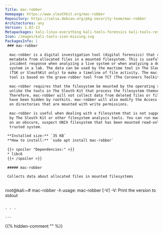 ```yaml
---
Title: mac-robber
Homepage: https://www.sleuthkit.org/mac-robber
Repository: https://salsa.debian.org/pkg-security-team/mac-robber
Architectures: any
Version: 1.02-13
Metapackages: kali-linux-everything kali-tools-forensics kali-tools-respond 
Icon: /images/kali-tools-icon-missing.svg
PackagesInfo: |
 ### mac-robber
 
  mac-robber is a digital investigation tool (digital forensics) that collects
  metadata from allocated files in a mounted filesystem. This is useful during
  incident response when analyzing a live system or when analyzing a dead
  system in a lab. The data can be used by the mactime tool in The Sleuth Kit
  (TSK or SleuthKit only) to make a timeline of file activity. The mac-robber
  tool is based on the grave-robber tool from TCT (The Coroners Toolkit).
   
  mac-robber requires that the filesystem be mounted by the operating system,
  unlike the tools in The Sleuth Kit that process the filesystem themselves.
  Therefore, mac-robber will not collect data from deleted files or files that
  have been hidden by rootkits. mac-robber will also modify the Access times
  on directories that are mounted with write permissions.
   
  mac-robber is useful when dealing with a filesystem that is not supported
  by The Sleuth Kit or other filesystem analysis tools. You can run mac-robber
  on an obscure, suspect UNIX filesystem that has been mounted read-only on a
  trusted system.
 
 **Installed size:** `35 KB`  
 **How to install:** `sudo apt install mac-robber`  
 
 {{< spoiler "Dependencies:" >}}
 * libc6 
 {{< /spoiler >}}
 
 ##### mac-robber
 
 Collects data about allocated files in mounted filesystems
 
 ```
 root@kali:~# mac-robber -h
 usage: mac-robber [-V] <directories>
   -V: Print the version to stdout
 ```
 
 - - -
 
---
```

{{% hidden-comment "<!--Do not edit anything above this line-->" %}}
